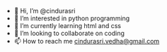- 👋 Hi, I’m @cindurasri
- 👀 I’m interested in python programming
- 🌱 I’m currently learning html and css
- 💞️ I’m looking to collaborate on coding
- 📫 How to reach me cindurasri.vedha@gmail.com

<!---
cindurasri/cindurasri is a ✨ special ✨ repository because its `README.md` (this file) appears on your GitHub profile.
You can click the Preview link to take a look at your changes.
--->
